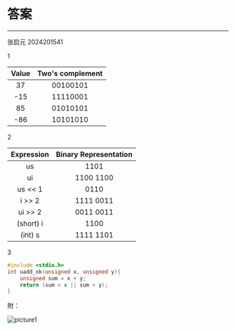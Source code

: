 # 答案
---
张启元 2024201541

1

|**Value**|**Two's complement**|
|:---:|:---:|
|37| 00100101|
|-15| 11110001|
| 85|01010101|
| -86|10101010|

2

|**Expression**|**Binary Representation**|
|:--:|:--:|
|us|1101 |
|ui|1100 1100|
|us << 1|0110|
|i >> 2|1111 0011|
|ui >> 2|0011 0011|
|(short) i|1100|
|(int) s|1111 1101|

3

```C
#include <stdio.h>
int uadd_ok(unsigned x, unsigned y){
    unsigned sum = x + y;
    return (sum < x || sum < y);
}
```

附：

![picture1](/imgs/hw2.png)
